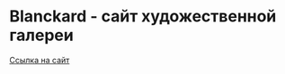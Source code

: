 # Blanckard - сайт художественной галереи
[Ссылка на сайт](http://example.com/](https://kurkmas.github.io/Blanchard/build/) "Blanckard на базе GithubPages")
